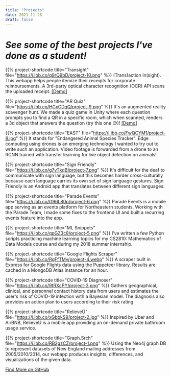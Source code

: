 ```yaml
---
title: "Projects"
date: 2021-11-26
draft: false
---
```


<!-- https://ibb.co/album/m5ryBN -->
# _See some of the best projects I've done as a student!_

{{% project-shortcode title="Transight" file="https://i.ibb.co/q9rQ9bD/project-10.png" %}}
(Trans)action In(sight). This webapp helps people itemize their receipts for corporate reimbursements. A 3rd-party optical character recognition (OCR) API scans the uploaded receipt. <a href="http://transight.tech">[Demo]</a>

{{% project-shortcode title="AR Quiz" file="https://i.ibb.co/HCxCDqQ/project-9.png" %}}
It's an augmented reality scavenger hunt. We made a quiz game in Unity where each question prompts you to find a QR in a specific room, which when scanned, renders a 3d object that answers the question (try this one 😉)! <a href="https://www.youtube.com/watch?v=5PCPTEP7SO0">[Demo]</a>

{{% project-shortcode title="EAST" file="https://i.ibb.co/FwQCYM1/project-8.jpg" %}}
It stands for "Endangered Animal Species Tracker". Edge computing using drones is an emerging technology I wanted to try out to write such an application. Video footage is forwarded from a drone to an RCNN trained with transfer learning for live object detection on animals!

{{% project-shortcode title="Sign Friendly" file="https://i.ibb.co/g7vTkqB/project-7.png" %}}
It's difficult for the deaf to communicate with sign language, but this becomes harder cross-culturally because each language carries its own set of sign language gestures. Sign Friendly is an Android app that translates between different sign languages.

{{% project-shortcode title="Parade Events" file="https://i.ibb.co/G96L80p/project-6.png" %}}
Parade Events is a mobile app serving as an events platform for Northeastern students. Working with the Parade Team, I made some fixes to the frontend UI and built a recurring events feature into the app.

{{% project-shortcode title="ML Snippets" file="https://i.ibb.co/qpGZ3c8/project-5.png" %}}
I've written a few Python scripts practicing machine learning topics for my CS2810: Mathematics of Data Models course and during my 2018 summer internship.

{{% project-shortcode title="Google Flights Scraper" file="https://i.ibb.co/RgFfTMy/project-4.webp" %}}
A scraper built in Express for Google Flights data using the Puppeteer library. Results are cached in a MongoDB Atlas instance for an hour.

{{% project-shortcode title="COVID-19 Diagnoser" file="https://i.ibb.co/9tRXcPY/project-3.png" %}}
Gathers geographical, clinical, and personnel contact history data from users and estimates the user's risk of COVID-19 infection with a Bayesian model. The diagnosis also provides an action plan to users according to their risk rating.

{{% project-shortcode title="RelieveÜ" file="https://i.ibb.co/xGbbkS9/project-2.jpg" %}}
Inspired by Uber and AirBNB, RelieveÜ is a mobile app providing an on-demand private bathroom usage service.

{{% project-shortcode title="Graph.Srch" file="https://i.ibb.co/RB2gzCZ/project-1.png" %}}
Using the Neo4j graph DB to represent datasets of New England mailing addresses from 2005/2010/2014, our webapp produces insights, differences, and visualizations of the given data.

[Find More on GitHub](https://github.com/54skyxenon)